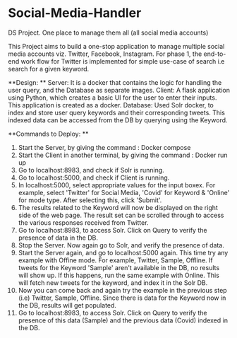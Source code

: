 # Social-Media-Handler
DS Project. One place to manage them all (all social media accounts)

This Project aims to build a one-stop application to manage multiple social media accounts viz. Twitter, Facebook, Instagram. For phase 1, the end-to-end work flow for Twitter is implemented for simple use-case of search i.e search for a given keyword.

**Design:
**
Server: It is a docker that contains the logic for handling the user query, and the Database as separate images. 
Client: A flask application using Python, which creates a basic UI for the user to enter their inputs. This application is created as a docker.
Database: Used Solr docker, to index and store user query keywords and their corresponding tweets. This indexed data can be accessed from the DB by querying using the Keyword.

**Commands to Deploy:
**
1) Start the Server, by giving the command : Docker compose
2) Start the Client in another terminal, by giving the command : Docker run up
3) Go to localhost:8983, and check if Solr is running.
4) Go to localhost:5000, and check if Client is running.
5) In localhost:5000, select appropriate values for the input boxex. For example, select 'Twitter' for Social Media, 'Covid' for Keyword & 'Online' for mode type. After selecting this, click 'Submit'.
6) The results related to the Keyword will now be displayed on the right side of the web page. The result set can be scrolled through to access the various responses received from Twitter.
7) Go to localhost:8983, to access Solr. Click on Query to verify the presence of data in the DB.
8) Stop the Server. Now again go to Solr, and verify the presence of data.
9) Start the Server again, and go to localhost:5000 again. This time try any example with Offine mode. For example, Twitter, Sample, Offline. If tweets for the Keyword 'Sample' aren't available in the DB, no results will show up. If this happens, run the same example with Online. This will fetch new tweets for the keyword, and index it in the Solr DB. 
10) Now you can come back and again try the example in the previous step (i.e) Twitter, Sample, Offline. Since there is data for the Keyword now in the DB, results will get populated.
11) Go to localhost:8983, to access Solr. Click on Query to verify the presence of this data (Sample) and the previous data (Covid) indexed in the DB.
